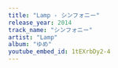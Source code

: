 ```yaml
---
title: "Lamp - シンフォニー"
release_year: 2014
track_name: "シンフォニー"
artist: "Lamp"
album: "ゆめ"
youtube_embed_id: 1tEXrbDy2-4
---
```


